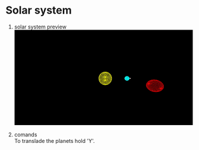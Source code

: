 # Solar system
1. solar system preview
![Solar System gif](presentation/solarSystem.gif)  


2. comands  
To translade the planets hold 'Y'.
